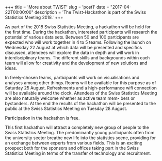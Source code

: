 +++
title = 'More about TWIST'
slug = 'post1'
date = "2017-04-22T00:00:00"
description = 'The Twist-Hackathon is part of the Swiss Statistics Meeting 2018.'
+++

As part of the 2018 Swiss Statistics Meeting, a hackathon will be held for the first time. During the 
hackathon, interested participants will research the potential of various data sets. Between 50 and 
100 participants are expected who will work together in 4 to 5 teams. Following the launch on Wednesday 22 August at which data will be presented and specifics discussed, attendees will explore 
the data in depth and will work in interdisciplinary teams. The different skills and backgrounds within 
each team will allow for creativity and the development of new solutions and ideas.
<br>

In freely-chosen teams, participants will work on visualisations and analyses among other things. 
Rooms will be available for this purpose as of Saturday 25 August. Refreshments and a high-performance wifi connection will be available around the clock.
Attendees of the Swiss Statistics Meeting are also naturally welcome whether as active team mem-
bers or bystanders.
At the end the results of the hackathon will be presented to the public at the Swiss Statistics Meeting 
on Tuesday 28 August.
<br>

Participation in the hackathon is free.
<br>


This first hackathon will attract a completely new group of people to the Swiss Statistics Meeting. 
The  predominantly  young  participants  often  from  the  university  sector  breathe  new  life  into  the  statistics scene, providing for an exchange between experts from various fields. This is an exciting 
prospect both for the sponsors and offices taking part in the Swiss Statistics Meeting in terms of the 
transfer of technology and recruitment.